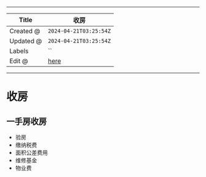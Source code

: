 -----

| Title     | 收房                                              |
| --------- | ----------------------------------------------- |
| Created @ | `2024-04-21T03:25:54Z`                          |
| Updated @ | `2024-04-21T03:25:54Z`                          |
| Labels    | \`\`                                            |
| Edit @    | [here](https://github.com/junxnone/F/issues/97) |

-----

# 收房

## 一手房收房

  - 验房
  - 缴纳税费
  - 面积公差费用
  - 维修基金
  - 物业费
